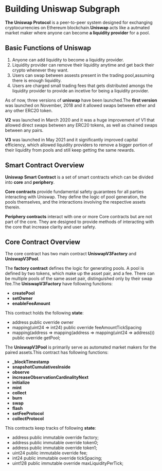 # Building Uniswap Subgraph

**The Uniswap Protocol**  is a peer-to-peer system designed for exchanging cryptocurrencies on Ethereum blockchain.**Uniswap** acts like a autmated market maker where anyone can become **a liquidity provider** for a pool.

## Basic Functions of Uniswap

1. Anyone can add liquidity to become a liquidity provider.
2. Liquidity provider can remove their liquidity anytime and get back their crypto whenever they want.
3. Users can swap between assests present in the trading pool,assuming there is enough liquidity.
4. Users are charged small trading fees that gets distributed amongs the liquidity provider to provide an incetive for being a liquidity provider.


As of now, three versions of **uniswap** have been launched.The **first version** was launched on November, 2018 and it allowed swaps between ether and any other ERC20 token.

**V2** was launched in March 2020 and it was a huge improvement of V1 that allowed direct swaps between any ERC20 tokens, as well as chained swaps between any pairs.

**V3** was launched in May 2021 and it significantly improved capital efficiency, which allowed liquidity providers to remove a bigger portion of their liquidity from pools and still keep getting the same rewards.

## Smart Contract Overview

**Uniswap Smart Contract**  is a set of smart contracts which can be divided into **core** and **periphery**.

**Core contracts** provide fundamental safety guarantees for all parties interacting with Uniswap. They define the logic of pool generation, the pools themselves, and the interactions involving the respective assets therein.

**Periphery contracts** interact with one or more Core contracts but are not part of the core. They are designed to provide methods of interacting with the core that increase clarity and user safety.


## Core Contract Overview

The core contract has two main contract **UniswapV3Factory** and **UniswapV3Pool**.

The **factory contract** defines the logic for generating pools. A pool is defined by two tokens, which make up the asset pair, and a fee. There can be multiple pools of the same asset pair, distinguished only by their swap fee.The **UniswapV3Factory** have following functions:

* **createPool**
* **setOwner**
* **enableFeeAmount** 

This contract holds the following **state**:
* address public override owner
* mapping(uint24 => int24) public override feeAmountTickSpacing
* mapping(address => mapping(address => mapping(uint24 => address))) public override getPool;

The **UniswapV3Pool** is primarily serve as automated market makers for the paired assets.This contract has following functions:

* **_blockTimestamp**
* **snapshotCumulativesInside**
* **observe**
* **increaseObservationCardinalityNext**
* **initialize**
* **mint**
* **collect**
* **burn**
* **swap**
* **flash**
* **setFeeProtocol**
* **collectProtocol**

This contracts keep tracks of following **state**:

* address public immutable override factory;
* address public immutable override token0;
* address public immutable override token1;
* uint24 public immutable override fee;
* int24 public immutable override tickSpacing;
* uint128 public immutable override maxLiquidityPerTick;

